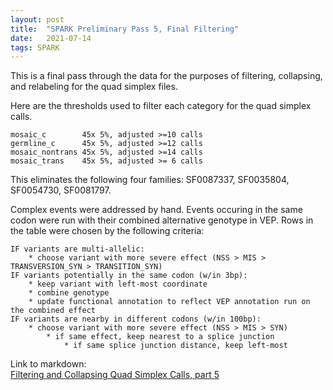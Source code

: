 ```yaml
---
layout: post
title:  "SPARK Preliminary Pass 5, Final Filtering"
date:   2021-07-14
tags: SPARK
---
```


This is a final pass through the data for the purposes of filtering, collapsing, and relabeling for the quad simplex files.

Here are the thresholds used to filter each category for the quad simplex calls.
```
mosaic_c        45x 5%, adjusted >=10 calls
germline_c      45x 5%, adjusted >=12 calls
mosaic_nontrans 45x 5%, adjusted >=14 calls
mosaic_trans    45x 5%, adjusted >= 6 calls
```
This eliminates the following four families: SF0087337, SF0035804, SF0054730, SF0081797.

Complex events were addressed by hand. Events occuring in the same codon were run with their combined alternative genotype in VEP. Rows in the table were chosen by the following criteria:
```
IF variants are multi-allelic:
	* choose variant with more severe effect (NSS > MIS > TRANSVERSION_SYN > TRANSITION_SYN)
IF variants potentially in the same codon (w/in 3bp):
	* keep variant with left-most coordinate
	* combine genotype
	* update functional annotation to reflect VEP annotation run on the combined effect
IF variants are nearby in different codons (w/in 100bp):
	* choose variant with more severe effect (NSS > MIS > SYN)
		* if same effect, keep nearest to a splice junction
			* if same splice junction distance, keep left-most
```            

Link to markdown:
<br>[Filtering and Collapsing Quad Simplex Calls, part 5](https://www.dropbox.com/s/se5uhqkcxmqocmx/prelim_burden_quadsimplex_05.html?dl=0)